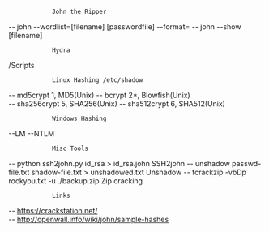 				John the Ripper
-- john --wordlist=[filename] [passwordfile] --format=
-- john --show [filename]

				Hydra
/Scripts
				
				Linux Hashing /etc/shadow
-- md5crypt $1$, MD5(Unix)
-- bcrypt $2*$, Blowfish(Unix)				
-- sha256crypt $5$, SHA256(Unix)
-- sha512crypt $6$, SHA512(Unix)

				Windows Hashing
--LM
--NTLM

   				Misc Tools

-- python ssh2john.py id_rsa > id_rsa.john					SSH2john
-- unshadow passwd-file.txt shadow-file.txt > unshadowed.txt 	Unshadow
-- fcrackzip -vbDp rockyou.txt -u ./backup.zip				      Zip cracking

 				Links				
-- https://crackstation.net/									
-- http://openwall.info/wiki/john/sample-hashes
